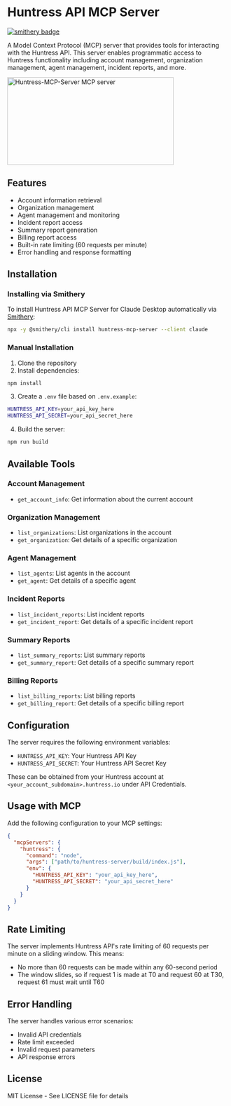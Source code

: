 # Huntress API MCP Server
[![smithery badge](https://smithery.ai/badge/huntress-mcp-server)](https://smithery.ai/server/huntress-mcp-server)

A Model Context Protocol (MCP) server that provides tools for interacting with the Huntress API. This server enables programmatic access to Huntress functionality including account management, organization management, agent management, incident reports, and more.

<a href="https://glama.ai/mcp/servers/hry99k6xc2"><img width="380" height="200" src="https://glama.ai/mcp/servers/hry99k6xc2/badge" alt="Huntress-MCP-Server MCP server" /></a>

## Features

- Account information retrieval
- Organization management
- Agent management and monitoring
- Incident report access
- Summary report generation
- Billing report access
- Built-in rate limiting (60 requests per minute)
- Error handling and response formatting

## Installation

### Installing via Smithery

To install Huntress API MCP Server for Claude Desktop automatically via [Smithery](https://smithery.ai/server/huntress-mcp-server):

```bash
npx -y @smithery/cli install huntress-mcp-server --client claude
```

### Manual Installation
1. Clone the repository
2. Install dependencies:
```bash
npm install
```
3. Create a `.env` file based on `.env.example`:
```bash
HUNTRESS_API_KEY=your_api_key_here
HUNTRESS_API_SECRET=your_api_secret_here
```
4. Build the server:
```bash
npm run build
```

## Available Tools

### Account Management
- `get_account_info`: Get information about the current account

### Organization Management
- `list_organizations`: List organizations in the account
- `get_organization`: Get details of a specific organization

### Agent Management
- `list_agents`: List agents in the account
- `get_agent`: Get details of a specific agent

### Incident Reports
- `list_incident_reports`: List incident reports
- `get_incident_report`: Get details of a specific incident report

### Summary Reports
- `list_summary_reports`: List summary reports
- `get_summary_report`: Get details of a specific summary report

### Billing Reports
- `list_billing_reports`: List billing reports
- `get_billing_report`: Get details of a specific billing report

## Configuration

The server requires the following environment variables:

- `HUNTRESS_API_KEY`: Your Huntress API Key
- `HUNTRESS_API_SECRET`: Your Huntress API Secret Key

These can be obtained from your Huntress account at `<your_account_subdomain>.huntress.io` under API Credentials.

## Usage with MCP

Add the following configuration to your MCP settings:

```json
{
  "mcpServers": {
    "huntress": {
      "command": "node",
      "args": ["path/to/huntress-server/build/index.js"],
      "env": {
        "HUNTRESS_API_KEY": "your_api_key_here",
        "HUNTRESS_API_SECRET": "your_api_secret_here"
      }
    }
  }
}
```

## Rate Limiting

The server implements Huntress API's rate limiting of 60 requests per minute on a sliding window. This means:
- No more than 60 requests can be made within any 60-second period
- The window slides, so if request 1 is made at T0 and request 60 at T30, request 61 must wait until T60

## Error Handling

The server handles various error scenarios:
- Invalid API credentials
- Rate limit exceeded
- Invalid request parameters
- API response errors

## License

MIT License - See LICENSE file for details
